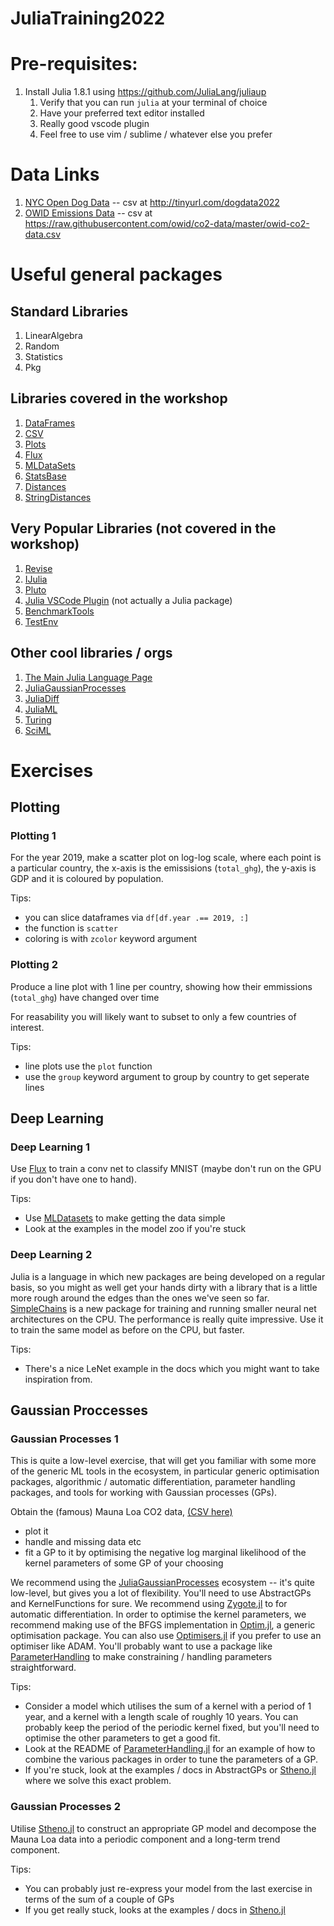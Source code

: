 # JuliaTraining2022

# Pre-requisites:
1. Install Julia 1.8.1 using https://github.com/JuliaLang/juliaup
    1. Verify that you can run `julia` at your terminal of choice
    1. Have your preferred text editor installed
    1. Really good vscode plugin
    1. Feel free to use vim / sublime / whatever else you prefer



# Data Links

1. [NYC Open Dog Data](https://data.cityofnewyork.us/Health/NYC-Dog-Licensing-Dataset/nu7n-tubp) -- csv at http://tinyurl.com/dogdata2022
1. [OWID Emissions Data](https://github.com/owid/co2-data) -- csv at https://raw.githubusercontent.com/owid/co2-data/master/owid-co2-data.csv


# Useful general packages

## Standard Libraries

1. LinearAlgebra
1. Random
1. Statistics
1. Pkg



## Libraries covered in the workshop

1. [DataFrames](https://github.com/JuliaData/DataFrames.jl)
1. [CSV](https://github.com/JuliaData/CSV.jl)
1. [Plots](https://github.com/JuliaPlots/Plots.jl)
1. [Flux](https://github.com/FluxML/Flux.jl)
1. [MLDataSets](https://github.com/JuliaML/MLDatasets.jl)
1. [StatsBase](https://github.com/JuliaStats/StatsBase.jl)
1. [Distances](https://github.com/JuliaStats/Distances.jl)
1. [StringDistances](https://github.com/matthieugomez/StringDistances.jl)



## Very Popular Libraries (not covered in the workshop)

1. [Revise](https://github.com/timholy/Revise.jl)
1. [IJulia](https://github.com/JuliaLang/IJulia.jl)
1. [Pluto](https://github.com/fonsp/Pluto.jl)
1. [Julia VSCode Plugin](https://code.visualstudio.com/docs/languages/julia) (not actually a Julia package)
1. [BenchmarkTools](https://github.com/JuliaCI/BenchmarkTools.jl)
1. [TestEnv](https://github.com/JuliaTesting/TestEnv.jl)


## Other cool libraries / orgs

1. [The Main Julia Language Page](https://julialang.org/)
1. [JuliaGaussianProcesses](https://github.com/JuliaGaussianProcesses/)
1. [JuliaDiff](https://juliadiff.org/)
1. [JuliaML](https://github.com/JuliaML)
1. [Turing](https://turing.ml/stable/)
1. [SciML](https://sciml.ai/)

# Exercises

## Plotting

### Plotting 1

For the year 2019, make a scatter plot on log-log scale,
where each point is a particular country, 
the x-axis is the emissisions (`total_ghg`), the y-axis is GDP and it is coloured by population.

Tips:
 - you can slice dataframes via `df[df.year .== 2019, :]`
 - the function is `scatter`
 - coloring is with `zcolor` keyword argument

### Plotting 2

Produce a line plot with 1 line per country,
showing how their emmissions (`total_ghg`) have changed over time

For reasability you will likely want to subset to only a few countries of interest.

Tips:
 - line plots use the `plot` function
 - use the `group` keyword argument to group by country to get seperate lines

## Deep Learning

### Deep Learning 1

Use [Flux](https://github.com/FluxML/Flux.jl) to train a conv net to classify MNIST (maybe
don't run on the GPU if you don't have one to hand).

Tips:
 - Use [MLDatasets](https://github.com/JuliaML/MLDatasets.jl) to make getting the data simple
 - Look at the examples in the model zoo if you're stuck


### Deep Learning 2

Julia is a language in which new packages are being developed on a regular basis, so you
might as well get your hands dirty with a library that is a little more rough around the
edges than the ones we've seen so far.
[SimpleChains](https://github.com/PumasAI/SimpleChains.jl) is a new package for training and running smaller neural net architectures
on the CPU.
The performance is really quite impressive.
Use it to train the same model as before on the CPU, but faster.

Tips:
 - There's a nice LeNet example in the docs which you might want to take inspiration from.

## Gaussian Proccesses

### Gaussian Processes 1

This is quite a low-level exercise, that will get you familiar with some more of the generic ML tools in the ecosystem, in particular generic optimisation packages, algorithmic / automatic differentiation, parameter handling packages, and tools for working with Gaussian processes (GPs).

Obtain the (famous) Mauna Loa CO2 data, [(CSV here)](https://scrippsco2.ucsd.edu/assets/data/atmospheric/stations/in_situ_co2/monthly/monthly_in_situ_co2_mlo.csv)
- plot it
- handle and missing data etc
- fit a GP to it by optimising the negative log marginal likelihood of the kernel parameters of some GP of your choosing

We recommend using the [JuliaGaussianProcesses](https://github.com/JuliaGaussianProcesses) ecosystem -- it's quite low-level, but gives you a lot of flexibility.
You'll need to use AbstractGPs and KernelFunctions for sure.
We recommend using [Zygote.jl](https://github.com/FluxML/Zygote.jl/) to for automatic differentiation.
In order to optimise the kernel parameters, we recommend making use of the BFGS implementation in [Optim.jl](), a generic optimisation package.
You can also use [Optimisers.jl](https://github.com/FluxML/Optimisers.jl) if you prefer to use an optimiser like ADAM.
You'll probably want to use a package like [ParameterHandling](https://github.com/invenia/ParameterHandling.jl/) to make constraining / handling parameters straightforward.

Tips:
 - Consider a model which utilises the sum of a kernel with a period of 1 year, and a kernel with a length scale of roughly 10 years. You can probably keep the period of the periodic kernel fixed, but you'll need to optimise the other parameters to get a good fit.
 - Look at the README of [ParameterHandling.jl](https://github.com/invenia/ParameterHandling.jl) for an example of how to combine the various packages in order to tune the parameters of a GP.
 - If you're stuck, look at the examples / docs in AbstractGPs or [Stheno.jl](https://github.com/JuliaGaussianProcesses/Stheno.jl) where we solve this exact problem.


### Gaussian Processes 2

Utilise [Stheno.jl](https://github.com/JuliaGaussianProcesses/Stheno.jl) to construct an appropriate GP model and decompose the Mauna Loa data into a periodic component and a long-term trend component.

Tips:
 - You can probably just re-express your model from the last exercise in terms of the sum of a couple of GPs
 - If you get really stuck, looks at the examples / docs in [Stheno.jl](https://github.com/JuliaGaussianProcesses/Stheno.jl)
